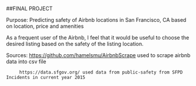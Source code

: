 ##FINAL PROJECT

Purpose: Predicting safety of Airbnb locations in San Francisco, CA based on location, price and amenities

As a frequent user of the Airbnb, I feel that it would be useful to choose the desired listing based on the safety of the listing location. 
	
Sources: https://github.com/hamelsmu/AirbnbScrape used to scrape airbnb data into csv file
		 
		 https://data.sfgov.org/ used data from public-safety from SFPD Incidents in current year 2015

